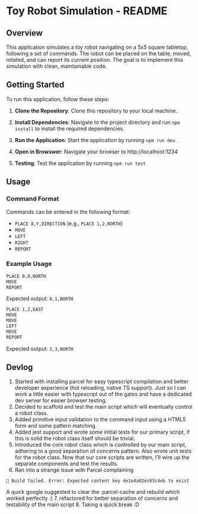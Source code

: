 # Toy Robot Simulation - README

## Overview

This application simulates a toy robot navigating on a 5x5 square tabletop, following a set of commands. The robot can be placed on the table, moved, rotated, and can report its current position. The goal is to implement this simulation with clean, maintainable code.

## Getting Started

To run this application, follow these steps:

1. **Clone the Repository**: Clone this repository to your local machine.

2. **Install Dependencies**: Navigate to the project directory and run `npm install` to install the required dependencies.

3. **Run the Application**: Start the application by running `npm run dev`.

4. **Open in Browswer**: Navigate your browser to http://localhost:1234

5. **Testing**: Test the application by running `npm run test`

## Usage

### Command Format

Commands can be entered in the following format:

- `PLACE X,Y,DIRECTION` (e.g., `PLACE 1,2,NORTH`)
- `MOVE`
- `LEFT`
- `RIGHT`
- `REPORT`

### Example Usage

```bash
PLACE 0,0,NORTH
MOVE
REPORT
```

Expected output: `0,1,NORTH`

```bash
PLACE 1,2,EAST
MOVE
MOVE
LEFT
MOVE
REPORT
```

Expected output: `3,3,NORTH`

## Devlog

1. Started with installing parcel for easy typescript compilation and better developer experience (hot reloading, native TS support). Just so I can work a little easier with typescript out of the gates and have a dedicated dev server for easier browser testing.
2. Decided to scaffold and test the main script which will eventually control a robot class.
3. Added primitive input validation to the command input using a HTML5 form and some pattern matching.
4. Added jest support and wrote some initial tests for our primary script, if this is solid the robot class itself should be trivial.
5. Introduced the core robot class which is controlled by our main script, adhering to a good separation of concerns pattern. Also wrote unit tests for the robot class. Now that our core scripts are written, I'll wire up the separate components and test the results.
6. Ran into a strange issue with Parcel complaining

`🚨 Build failed.
Error: Expected content key de1e4a02ec63c4eb to exist`

A quick google suggested to clear the .parcel-cache and rebuild which worked perfectly :) 7. refactored for better separation of concerns and testability of the main script 8. Taking a quick break :D
